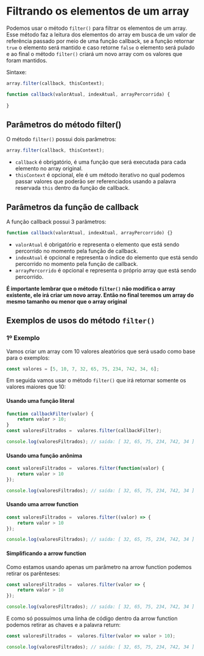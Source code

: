 # Filtrando os elementos de um array

Podemos usar o método `filter()` para filtrar os elementos de um array. Esse método faz a leitura dos elementos do array em busca de um valor de referência passado por meio de uma função callback, se a função retornar `true` o elemento será mantido e caso retorne `false` o elemento será pulado e ao final o método `filter()` criará um novo array com os valores que foram mantidos.

Sintaxe:

```js
array.filter(callback, thisContext);

function callback(valorAtual, indexAtual, arrayPercorrida) {
    
}
```

## Parâmetros do método filter()

O método `filter()` possui dois parâmetros:

```js
array.filter(callback, thisContext);
```

* `callback` é obrigatório, é uma função que será executada para cada elemento no array original.
* `thisContext` é opcional, ele é um método iterativo no qual podemos passar valores que poderão ser referenciados usando a palavra reservada `this` dentro da função de callback.

## Parâmetros da função de callback

A função callback possui 3 parâmetros:

```js
function callback(valorAtual, indexAtual, arrayPercorrido) {}
```

* `valorAtual` é obrigatório e representa o elemento que está sendo percorrido no momento pela função de callback.
* `indexAtual` é opcional e representa o índice do elemento que está sendo percorrido no momento pela função de callback.
* `arrayPercorrido` é opcional e representa o próprio array que está sendo percorrido.

**É importante lembrar que o método `filter()` não modifica o array existente, ele irá criar um novo array. Então no final teremos um array do mesmo tamanho ou menor que o array original**

## Exemplos de usos do método `filter()`

### 1º Exemplo

Vamos criar um array com 10 valores aleatórios que será usado como base para o exemplos:

```js
const valores = [5, 10, 7, 32, 65, 75, 234, 742, 34, 6];
```

Em seguida vamos usar o método `filter()` que irá retornar somente os valores maiores que 10:

#### Usando uma função literal

```js
function callbackFilter(valor) {
    return valor > 10;
}
const valoresFiltrados =  valores.filter(callbackFilter);

console.log(valoresFiltrados); // saída: [ 32, 65, 75, 234, 742, 34 ]
```

#### Usando uma função anônima

```js
const valoresFiltrados =  valores.filter(function(valor) {
    return valor > 10
});

console.log(valoresFiltrados); // saída: [ 32, 65, 75, 234, 742, 34 ]
```

#### Usando uma arrow function

```js
const valoresFiltrados =  valores.filter((valor) => {
    return valor > 10
});

console.log(valoresFiltrados); // saída: [ 32, 65, 75, 234, 742, 34 ]
```

#### Simplificando a arrow function

Como estamos usando apenas um parâmetro na arrow function podemos retirar os parênteses:

```js
const valoresFiltrados =  valores.filter(valor => {
    return valor > 10
});

console.log(valoresFiltrados); // saída: [ 32, 65, 75, 234, 742, 34 ]
```

E como só possuímos uma linha de código dentro da arrow function podemos retirar as chaves e a palavra return:

```js
const valoresFiltrados =  valores.filter(valor => valor > 10);

console.log(valoresFiltrados); // saída: [ 32, 65, 75, 234, 742, 34 ]
```